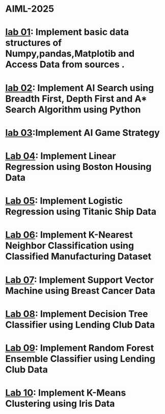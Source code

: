 # AIML-2025
# [lab 01](https://colab.research.google.com/drive/1VDW49gBQTARk6pkUOXOmWotTR1hC58M_): Implement basic data structures of Numpy,pandas,Matplotib and Access Data from sources .
# [lab 02](https://colab.research.google.com/drive/1FMsp2XmNk7oN9tZn2FSH69NIRD5l52nR): Implement AI Search using Breadth First, Depth First and A* Search Algorithm using Python
# [lab 03](https://colab.research.google.com/drive/1P-mTldGD4Mk0iqN1f1s_KE54BaVbuCmq#scrollTo=Zr1EtqQOviDa):Implement AI Game Strategy 
# [Lab 04](https://colab.research.google.com/drive/1HNuXKHDJ-ryWyHmzqIcnt-KxPY4hHb2Z#scrollTo=ouw0j6RzwWUx): Implement Linear Regression using Boston Housing Data
# [Lab 05](https://colab.research.google.com/drive/1LueraNqzqYNvUSuub8dkQR1L7-Xirxhe#scrollTo=9JqDN2_FHggw): Implement Logistic Regression using Titanic Ship Data
# [Lab 06](https://colab.research.google.com/drive/1trRopsoKTXPTwosGFWT-ZG7JpHcPjpwi#scrollTo=pIlmre9kJ6Xd): Implement K-Nearest Neighbor Classification using Classified Manufacturing Dataset
# [Lab 07](https://colab.research.google.com/drive/1awn81cpLWPNxv-phMYkAXTMLYI-oToxR#scrollTo=TaaoYEF6JUjV): Implement Support Vector Machine using Breast Cancer Data
# [Lab 08](https://colab.research.google.com/drive/1cVEBLm_BoJrcpYRad1Bz3ef54fqmdIkN#scrollTo=_81K5C8xUScb): Implement Decision Tree Classifier using Lending Club Data
# [Lab 09](https://colab.research.google.com/drive/1mAEA60oFsV-2HwG8GD7OdU2nZr-L4SNT#scrollTo=ZazTRQLX6Hw1): Implement Random Forest Ensemble Classifier using Lending Club Data
# [Lab 10](https://colab.research.google.com/drive/1JmJuljCqYeUsbJnk5UlPisF-aGtPslNf#scrollTo=C5CzLy1H-IrJ): Implement K-Means Clustering using Iris Data

